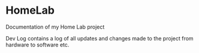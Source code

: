 # HomeLab
Documentation of my Home Lab project

Dev Log contains a log of all updates and changes made to the project from hardware to software etc.
